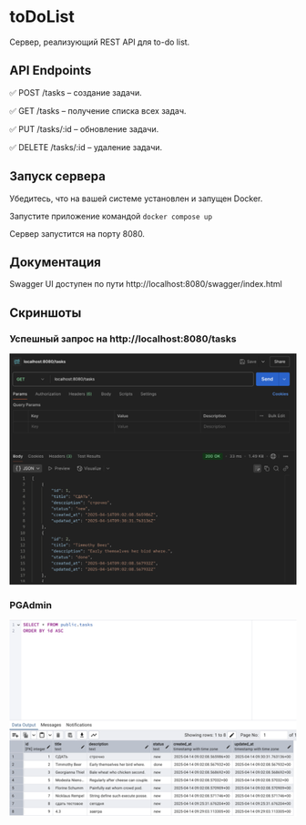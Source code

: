 # toDoList
Сервер, реализующий REST API для to-do list.

## API Endpoints
✅ POST /tasks – создание задачи.

✅ GET /tasks – получение списка всех задач.

✅ PUT /tasks/:id – обновление задачи.

✅ DELETE /tasks/:id – удаление задачи.

## Запуск сервера

Убедитесь, что на вашей системе установлен и запущен Docker.

Запустите приложение командой `docker compose up`

Сервер запустится на порту 8080.

## Документация

Swagger UI доступен по пути http://localhost:8080/swagger/index.html

## Скриншоты

### Успешный запрос на http://localhost:8080/tasks

<p align="center">
  <img src="misc/postman.png" alt="SnakeConsole">
</p>

### PGAdmin

<p align="center">
  <img src="misc/pgadmin.png" alt="SnakeConsole">
</p>
